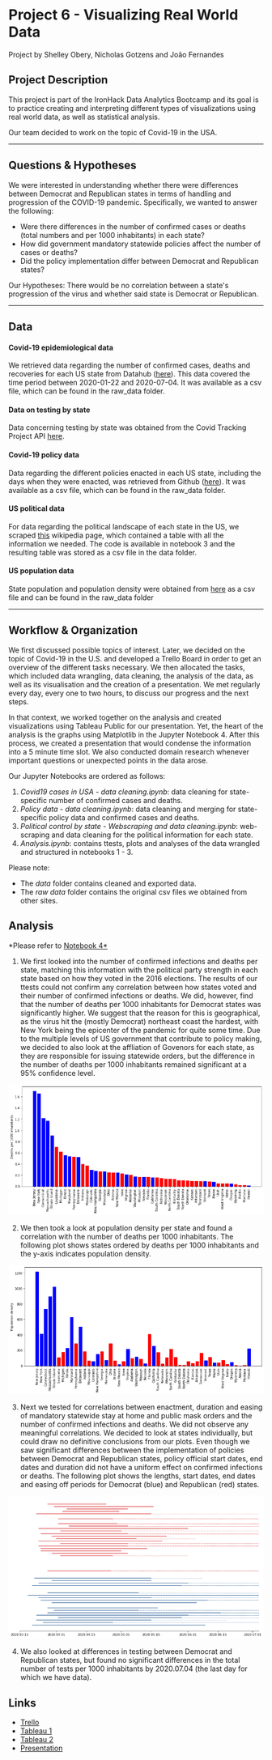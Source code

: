 # Project 6 - Visualizing Real World Data

Project by Shelley Obery, Nicholas Gotzens and João Fernandes

## Project Description

This project is part of the IronHack Data Analytics Bootcamp and its goal is to practice creating and interpreting different types of visualizations using real world data, as well as statistical analysis. 

Our team decided to work on the topic of Covid-19 in the USA.
_______

## Questions & Hypotheses

We were interested in understanding whether there were differences between Democrat and Republican states in terms of handling and progression of the COVID-19 pandemic. Specifically, we wanted to answer the following:

- Were there differences in the number of confirmed cases or deaths (total numbers and per 1000 inhabitants) in each state?
- How did government mandatory statewide policies affect the number of cases or deaths?
- Did the policy implementation differ between Democrat and Republican states?

Our Hypotheses: There would be no correlation between a state's progression of the virus and whether said state is Democrat or Republican.
_________

## Data

#### Covid-19 epidemiological data

We retrieved data regarding the number of confirmed cases, deaths and recoveries for each US state from Datahub ([here](https://datahub.io/core/covid-19#resource-covid-19_zip)). This data covered the time period between 2020-01-22 and 2020-07-04. It was available as a csv file, which can be found in the raw_data folder.

#### Data on testing by state

Data concerning testing by state was obtained from the Covid Tracking Project API [here](https://covidtracking.com/data/download).

#### Covid-19 policy data

Data regarding the different policies enacted in each US state, including the days when they were enacted, was retrieved from Github ([here](https://github.com/COVID19StatePolicy/SocialDistancing/blob/master/data/USstatesCov19distancingpolicy.csv)). It was available as a csv file, which can be found in the raw_data folder.

#### US political data

For data regarding the political landscape of each state in the US, we scraped [this](https://en.wikipedia.org/wiki/Political_party_strength_in_U.S._states) wikipedia page, which contained a table with all the information we needed. The code is available in notebook 3 and the resulting table was stored as a csv file in the data folder.

#### US population data

State population and population density were obtained from [here](https://worldpopulationreview.com/state-rankings/state-densities) as a csv file and can be found in the raw_data folder
__________

## Workflow & Organization

We first discussed possible topics of interest. Later, we decided on the topic of Covid-19 in the U.S. and developed a Trello Board in order to get an overview of the different tasks necessary. We then allocated the tasks, which included data wrangling, data cleaning, the analysis of the data, as well as its visualisation and the creation of a presentation. We met regularly every day, every one to two hours, to discuss our progress and the next steps.

In that context, we worked together on the analysis and created visualizations using Tableau Public for our presentation. Yet, the heart of the analysis is the graphs using Matplotlib in the Jupyter Notebook 4. After this process, we created a presentation that would condense the information into a 5 minute time slot. We also conducted domain research whenever important questions or unexpected points in the data arose.

Our Jupyter Notebooks are ordered as follows:

1. *Covid19 cases in USA - data cleaning.ipynb*: data cleaning for state-specific number of confirmed cases and deaths.
2. *Policy data - data cleaning.ipynb*: data cleaning and merging for state-specific policy data and confirmed cases and deaths. 
3. *Political control by state - Webscraping and data cleaning.ipynb*: web-scraping and data cleaning for the political information for each state.
4. *Analysis.ipynb*: contains ttests, plots and analyses of the data wrangled and structured in notebooks 1 - 3.

Please note:

- The *data* folder contains cleaned and exported data.
- The *raw data* folder contains the original csv files we obtained from other sites.


## Analysis

*Please refer to [Notebook 4*](https://github.com/JMiguelFernandes/Project-6---Coronavirus-in-the-US/blob/master/4.%20Analysis.ipynb)

1. We first looked into the number of confirmed infections and deaths per state, matching this information with the political party strength in each state based on how they voted in the 2016 elections. The results of our ttests could not confirm any correlation between how states voted and their number of confirmed infections or deaths. We did, however, find that the number of deaths per 1000 inhabitants for Democrat states was significantly higher. We suggest that the reason for this is geographical, as the virus hit the (mostly Democrat) northeast coast the hardest, with New York being the epicenter of the pandemic for quite some time. Due to the multiple levels of US government that contribute to policy making, we decided to also look at the affliation of Govenors for each state, as they are responsible for issuing statewide orders, but the difference in the number of deaths per 1000 inhabitants remained significant at a 95% confidence level.

![](images/deaths_per_1000.png)


2. We then took a look at population density per state and found a correlation with the number of deaths per 1000 inhabitants. The following plot shows states ordered by deaths per 1000 inhabitants and the y-axis indicates population density.

![](images/deaths_pop_density.png)


3. Next we tested for correlations between enactment, duration and easing of mandatory statewide stay at home and public mask orders and the number of confirmed infections and deaths. We did not observe any meaningful correlations. We decided to look at states individually, but could draw no definitive conclusions from our plots. Even though we saw significant differences between the implementation of policies between Democrat and Republican states, policy official start dates, end dates and duration did not have a uniform effect on confirmed infections or deaths. The following plot shows the lengths, start dates, end dates and easing off periods for Democrat (blue) and Republican (red) states.

![](images/stay_at_home_orders_plot.png)

4. We also looked at differences in testing between Democrat and Republican states, but found no significant differences in the total number of tests per 1000 inhabitants by 2020.07.04 (the last day for which we have data).

## Links

* [Trello](https://trello.com/b/vm5KySnv/week-6-project)
* [Tableau 1](https://public.tableau.com/profile/nicholas5299#!/vizhome/Week6Project_15941277490120/PopulationdensitywithinthestatesoftheUSAincorrelationwithconfirmedcasesofCovid-19)
* [Tableau 2](https://public.tableau.com/profile/nicholas5299#!/vizhome/LengthsofpolicyWeek6/Blatt1)
* [Presentation](https://docs.google.com/presentation/d/18exl3zWcM4C_qBaOxa7t_OlXZhz9xOK7Gt3vN9Uxxew/edit#slide=id.gc6f9e470d_0_0)
